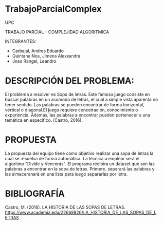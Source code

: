 # TrabajoParcialComplex
UPC
  
TRABAJO PARCIAL - COMPLEJIDAD ALGORITMICA

INTEGRANTES:
- Carbajal, Andres Eduardo
- Quintana Noa, Jimena Alexsandra
- Joao Rangel, Leandro

# DESCRIPCIÓN DEL PROBLEMA:

El problema a resolver es Sopa de letras. Este famoso juego consiste en buscar palabras en un acomodo de letras, el cual a simple vista aparenta no tener sentido. Las palabras se pueden encontrar de forma horizontal, vertical o diagonal.El juego requiere concetración, conocimiento o experiencia. Además, las palabras a encontrar pueden pertenecer a una temática en específico. (Castro, 2016). 


# PROPUESTA

La propuesta del equipo tiene como objetivo realizar una sopa de letras la cual se resuelva de forma automática. La técnica a emplear será el algoritmo "Divide y Vencerás".
El programa recibira un dataset que son las palabras a encontrar en la sopa de letras. Primero, separará las palabras y las almaceranará en una lista para luego separarlas por letra.


# BIBLIOGRAFÍA
Castro, M. (2016). LA HISTORIA DE LAS SOPAS DE LETRAS. https://www.academia.edu/22669826/LA_HISTORIA_DE_LAS_SOPAS_DE_LETRAS 

